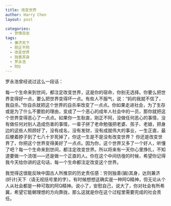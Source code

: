 ```yaml
---
title: 改变世界
author: Harry Chen
layout: post

categories:
  - 世情百态
tags:
  - 兼济天下
  - 刚正不阿
  - 改变世界
  - 独善其身
  - 罗永浩
  - 阿Q
---
```


  罗永浩曾经说过这么一段话：

  每一个生命来到世间，都注定改变世界，这是你的宿命，你别无选择。你要么把世界变得好一点，要么把世界变得坏一点。有些人不服气，说：“妈的我就不信了，我自杀。”你自杀就把这个世界的自杀率改变了一点点。你如果走进社会，为了生存或是为了什么不要脸的理由，变成了一个恶心的成年人社会中的一员，那你就把这个世界变得恶心了一点点。如果你一生耿直，刚正不阿，没做任何恶心的事情，没有做任何对别人造成伤害的事情，一辈子拼了老命勉强把老婆、孩子、老娘，把身边的这些人照顾好了，没有成名，没有发财，没有成就伟大的事业，一生正直，最后梗着脖子到了七八十岁死掉了，你这一生是不是没有改变世界？ 你还是改变世界了，你把这个世界变得美好了一点点。因为你，这个世界又多了一个好人，听懂了吧？每一个生命来到世间，都注定改变世界。所以将来有一天你心里挣扎，不知道要做一个流氓——还是做一个正直的人。你在这个中间彷徨的时候，希望你记得我今天给你讲的这句话，每一个生命都注定改变这个世界。

  我觉得这很能反映中国古人所推崇的历史责任感：穷则独善(骟)其身，达则兼济(奸计)天下（请无视括号里的字）。有时候想想这确实是一种阿Q精神，但无论从个人从社会都是一种可取的阿Q精神。说小了，安慰自己，说大了，你对社会有所希冀，希望它能朝理想的方向靠拢，那么这就是你在这个过程里需要完成的社会责任。
